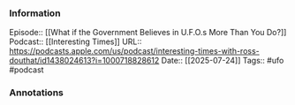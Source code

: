 ### Information

Episode:: [[What if the Government Believes in U.F.O.s More Than You Do?]]
Podcast:: [[Interesting Times]]
URL:: https://podcasts.apple.com/us/podcast/interesting-times-with-ross-douthat/id1438024613?i=1000718828612
Date:: [[2025-07-24]]
Tags:: #ufo 
#podcast


### Annotations

